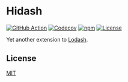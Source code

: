 # Hidash

[![GitHub Action](https://img.shields.io/github/actions/workflow/status/raviqqe/hidash/test.yaml?branch=main&style=flat-square)](https://github.com/raviqqe/hidash/actions)
[![Codecov](https://img.shields.io/codecov/c/github/raviqqe/hidash.svg?style=flat-square)](https://codecov.io/gh/raviqqe/hidash)
[![npm](https://img.shields.io/npm/v/@raviqqe/hidash?style=flat-square)](https://www.npmjs.com/package/@raviqqe/hidash)
[![License](https://img.shields.io/github/license/raviqqe/hidash.svg?style=flat-square)](LICENSE)

Yet another extension to [Lodash](https://lodash.com/).

## License

[MIT](LICENSE)

